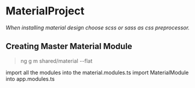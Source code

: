 # MaterialProject

*When installing material design choose scss or sass as css preprocessor.*

## Creating Master Material Module

>ng g m shared/material --flat

import all the modules into the material.modules.ts
import MaterialModule into app.modules.ts
